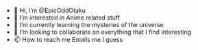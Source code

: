 - 👋 Hi, I’m @EpicOddOtaku
- 👀 I’m interested in Anime related stuff
- 🌱 I’m currently learning the mysteries of the universe
- 💞️ I’m looking to collaborate on everything that I find interesting 
- 📫 How to reach me Emails me I guess

<!---
EpicOddOtaku/EpicOddOtaku is a ✨ special ✨ repository because its `README.md` (this file) appears on your GitHub profile.
You can click the Preview link to take a look at your changes.
--->
